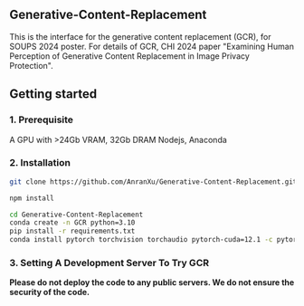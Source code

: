 ## Generative-Content-Replacement
This is the interface for the generative content replacement (GCR), for SOUPS 2024 poster. 
For details of GCR, CHI 2024 paper "Examining Human Perception of Generative Content Replacement in Image Privacy Protection".

## Getting started
### 1. Prerequisite 
A GPU with >24Gb VRAM, 32Gb DRAM
Nodejs, Anaconda
### 2. Installation
```bash
git clone https://github.com/AnranXu/Generative-Content-Replacement.git
```
```bash
npm install
```
```bash
cd Generative-Content-Replacement
conda create -n GCR python=3.10
pip install -r requirements.txt
conda install pytorch torchvision torchaudio pytorch-cuda=12.1 -c pytorch -c nvidia
```
### 3. Setting A Development Server To Try GCR
**Please do not deploy the code to any public servers. We do not ensure the security of the code.**
